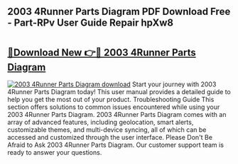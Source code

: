 ## 2003 4Runner Parts Diagram PDF Download Free - Part-RPv User Guide Repair hpXw8

# <h2><a href="http://dfubvzr.blite.top/?on=2003+4Runner+Parts+Diagram">🔗Download New 👉🔴 2003 4Runner Parts Diagram</a></h2>

[![2003 4Runner Parts Diagram download](https://i.imgur.com/lujVjoI.png)](http://dfubvzr.blite.top/?on=2003+4Runner+Parts+Diagram)
Start your journey with 2003 4Runner Parts Diagram today! This user manual provides a detailed guide to help you get the most out of your product. Troubleshooting Guide This section offers solutions to common issues encountered while using your 2003 4Runner Parts Diagram. 2003 4Runner Parts Diagram comes with an array of advanced features, including geolocation, smart alerts, customizable themes, and multi-device syncing, all of which can be accessed and customized through the user interface. Please Don't Be Afraid to Ask 2003 4Runner Parts Diagram. Our customer support team is ready to answer your questions.
